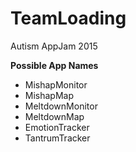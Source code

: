 # TeamLoading
Autism AppJam 2015

**Possible App Names**
* MishapMonitor
* MishapMap
* MeltdownMonitor
* MeltdownMap
* EmotionTracker
* TantrumTracker
